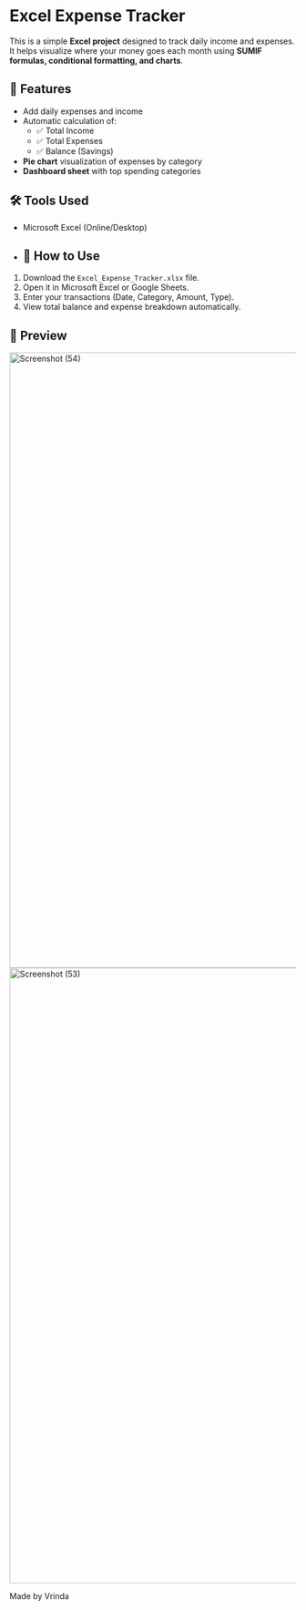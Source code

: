 # Excel Expense Tracker

This is a simple **Excel project** designed to track daily income and expenses.  
It helps visualize where your money goes each month using **SUMIF formulas, conditional formatting, and charts**.

## 📂 Features
- Add daily expenses and income
- Automatic calculation of:
  - ✅ Total Income
  - ✅ Total Expenses
  - ✅ Balance (Savings)
- **Pie chart** visualization of expenses by category
- **Dashboard sheet** with top spending categories

## 🛠️ Tools Used
- Microsoft Excel (Online/Desktop)

- ## 🚀 How to Use
1. Download the `Excel_Expense_Tracker.xlsx` file.
2. Open it in Microsoft Excel or Google Sheets.
3. Enter your transactions (Date, Category, Amount, Type).
4. View total balance and expense breakdown automatically.

## 📸 Preview
<img width="1920" height="1080" alt="Screenshot (54)" src="https://github.com/user-attachments/assets/597ad7cd-6689-46ef-9629-0d5f4e2f6d3f" />
<img width="1920" height="1080" alt="Screenshot (53)" src="https://github.com/user-attachments/assets/2530d095-a477-4b51-870f-5050bd01c838" />

Made by Vrinda

